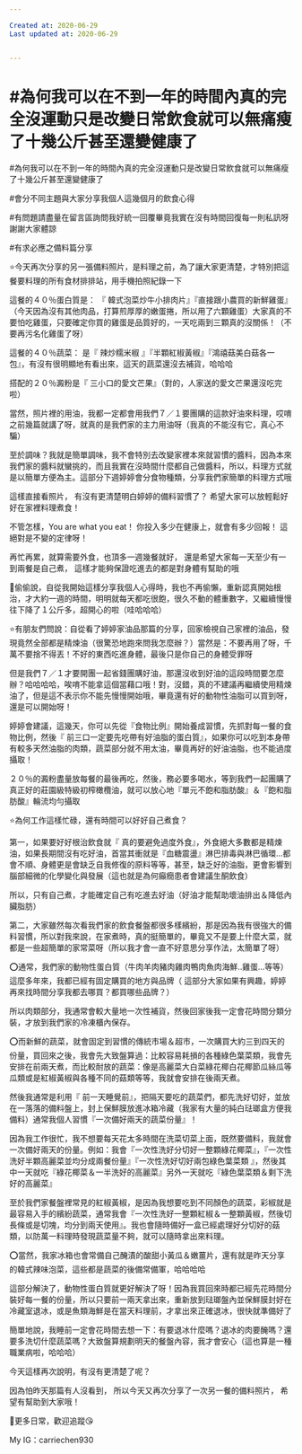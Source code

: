 ```yaml
---

Created at: 2020-06-29
Last updated at: 2020-06-29


---
```


# #為何我可以在不到一年的時間內真的完全沒運動只是改變日常飲食就可以無痛瘦了十幾公斤甚至還變健康了


#為何我可以在不到一年的時間內真的完全沒運動只是改變日常飲食就可以無痛瘦了十幾公斤甚至還變健康了

#會分不同主題與大家分享我個人這幾個月的飲食心得

#有問題請盡量在留言區詢問我好統一回覆畢竟我實在沒有時間回復每一則私訊呀謝謝大家體諒

#有求必應之備料篇分享

⭐️今天再次分享的另一張備料照片，是料理之前，為了讓大家更清楚，才特別把這餐要料理的所有食材排排站，用手機拍照紀錄一下

這餐的４０％蛋白質是：
『 韓式泡菜炒牛小排肉片』『直接跟小農買的新鮮雞蛋』（今天因為沒有其他肉品，打算煎厚厚的嫩蛋捲，所以用了六顆雞蛋）大家真的不要怕吃雞蛋，只要確定你買的雞蛋是品質好的，一天吃兩到三顆真的沒關係！（不要再污名化雞蛋了呀）

這餐的４０％蔬菜：
是『 辣炒糯米椒 』『半顆紅椒黃椒』『鴻禧菇美白菇各一包』，有沒有很明顯地有看出來，這天的蔬菜還沒去補貨，哈哈哈

搭配的２０％澱粉是『 三小口的愛文芒果』（對的，人家送的愛文芒果還沒吃完啦）

當然，照片裡的用油，我都一定都會用我們７／１要團購的這款好油來料理，哎唷之前幾篇就講了呀，就真的是我們家的主力用油呀（我真的不能沒有它，真心不騙）

至於調味？我就是簡單調味，我不會特別去改變家裡本來就習慣的醬料，因為本來我們家的醬料就蠻挑的，而且我實在沒時間什麼都自己做醬料，所以，料理方式就是以簡單方便為主。這部分下週婷婷會分食物種類，分享我們家簡單的料理方式哦

這樣直接看照片，
有沒有更清楚明白婷婷的備料習慣了？
希望大家可以放輕鬆好好在家裡料理煮食！

不管怎樣，You are what you eat！
你投入多少在健康上，就會有多少回報！
這絕對是不變的定律呀！

再忙再累，就算需要外食，也頂多一週幾餐就好，
還是希望大家每一天至少有一到兩餐是自己煮，
這樣才能夠保證吃進去的都是對身體有幫助的哦

🧡偷偷說，自從我開始這樣分享我個人心得時，我也不再偷懶，重新認真開始根治，才大約一週的時間，明明就每天都吃很飽，很久不動的體重數字，又繼續慢慢往下降了１公斤多，超開心的啦（哇哈哈哈）

⭐️有朋友們問說：自從看了婷婷家油品那篇的分享，回家檢視自己家裡的油品，發現竟然全部都是精煉油（很驚恐地跑來問我怎麼辦？）當然是：不要再用了呀，千萬不要捨不得丟！不好的東西吃進身體，最後只是你自己的身體受罪呀

但是我們７／１才要開團一起省錢團購好油，那還沒收到好油的這段時間要怎麼辦？哈哈哈哈，唉唷不能拿這個當藉口哦！對，沒錯，真的不建議再繼續使用精煉油了，但是這不表示你不能先慢慢開始哦，畢竟還有好的動物性油脂可以買到呀，還是可以開始呀！

婷婷會建議，這幾天，你可以先從『食物比例』開始養成習慣，先抓對每一餐的食物比例，然後『 前三口一定要先吃帶有好油脂的蛋白質』，如果你可以吃到本身帶有較多天然油脂的肉類，蔬菜部分就不用太油，畢竟再好的好油油脂，也不能過度攝取！

２０％的澱粉盡量放每餐的最後再吃，然後，務必要多喝水，等到我們一起團購了真正好的莊園級特級初榨橄欖油，就可以放心地『單元不飽和脂肪酸』＆『飽和脂肪酸』輪流均勻攝取

⭐️為何工作這樣忙碌，還有時間可以好好自己煮食？

第一，如果要好好根治飲食就『 真的要避免過度外食』，外食絕大多數都是精煉油，如果長期間沒有吃好油，首當其衝就是『血糖震盪』淋巴排毒與淋巴循環...都會不順、身體更是會缺乏自我修復的原料等等，甚至，缺乏好的油脂，更會影響到腦部細微的化學變化與發展（這也就是為何癲癇患者會建議生酮飲食）

所以，只有自己煮，才能確定自己有吃進去好油（好油才能幫助壞油排出＆降低內臟脂肪）

第二，大家雖然每次看我們家的飲食餐盤都很多樣繽紛，那是因為我有很強大的備料習慣，所以對我來說，在家煮時，真的挺簡單的，畢竟又不是要上什麼大菜，就都是一些超簡單的家常菜呀（所以我才會一直不好意思分享作法，太簡單了呀）

⭕️通常，我們家的動物性蛋白質（牛肉羊肉豬肉雞肉鴨肉魚肉海鮮..雞蛋...等等）這麼多年來，我都已經有固定購買的地方與品牌（ 這部分大家如果有興趣，婷婷再來找時間分享我都去哪買？都買哪些品牌？）

所以肉類部分，我通常會較大量地一次性補貨，然後回家後我一定會花時間分類分裝，才放到我們家的冷凍櫃內保存。

⭕️而新鮮的蔬菜，就會固定到習慣的傳統市場＆超市，一次購買大約三到四天的份量，買回來之後，我會先大致盤算過：比較容易耗損的各種綠色葉菜類，我會先安排在前兩天煮，而比較耐放的蔬菜：像是高麗菜大白菜綠花椰白花椰節瓜絲瓜等瓜類或是紅椒黃椒與各種不同的菇類等等，我就會安排在後兩天煮。

然後我通常是利用『 前一天睡覺前』，把隔天要吃的蔬菜們，都先洗好切好，並放在一落落的備料盤上，封上保鮮膜放進冰箱冷藏（我家有大量的純白琺瑯盒方便我備料）通常我個人習慣『一次備好兩天的蔬菜份量』！

因為我工作很忙，我不想要每天花太多時間在洗菜切菜上面，既然要備料，我就會一次備好兩天的份量。例如：我會『一次性洗好分切好一整顆綠花椰菜』，『一次性洗好半顆高麗菜並均分成兩餐份量』『一次性洗好切好兩包綠色葉菜類 』，然後其中一天就吃『綠花椰菜＆一半洗好的高麗菜』另外一天就吃『綠色葉菜類＆剩下洗好的高麗菜』

至於我們家餐盤裡常見的紅椒黃椒，是因為我想要吃到不同顏色的蔬菜，彩椒就是最容易入手的繽紛蔬菜，通常我會『一次性洗好一整顆紅椒＆一整顆黃椒，然後切長條或是切塊，均分到兩天使用』。我也會隨時備好一盒已經處理好分切好的菇類，以防萬一料理時發現蔬菜量不夠，就可以隨時拿出來料理。

⭕️當然，我家冰箱也會常備自己醃漬的酸甜小黃瓜＆嫩薑片，還有就是昨天分享的韓式辣味泡菜，這些都是蔬菜的後備常備軍，哈哈哈哈

這部分解決了，動物性蛋白質就更好解決了呀！因為我買回來時都已經先花時間分裝好每一餐的份量，所以只要前一兩天拿出來，重新放到琺瑯盤內並保鮮膜封好在冷藏室退冰，或是魚類海鮮是在當天料理前，才拿出來正確退冰，很快就準備好了

簡單地說，我睡前一定會花時間去想一下：有要退冰什麼嗎？退冰的肉要醃嗎？還要多洗切什麼蔬菜嗎？大致盤算規劃明天的餐盤內容，我才會安心（這也算是一種職業病啦，哈哈哈）

今天這樣再次說明，有沒有更清楚了呢？

因為怕昨天那篇有人沒看到，
所以今天又再次分享了一次另一餐的備料照片，
希望有幫助到大家哦！

💙更多日常，歡迎追蹤😘

My IG：carriechen930

